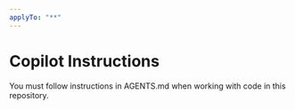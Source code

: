 ```yaml
---
applyTo: "**"
---
```

# Copilot Instructions

You must follow instructions in AGENTS.md when working with code in this repository.
